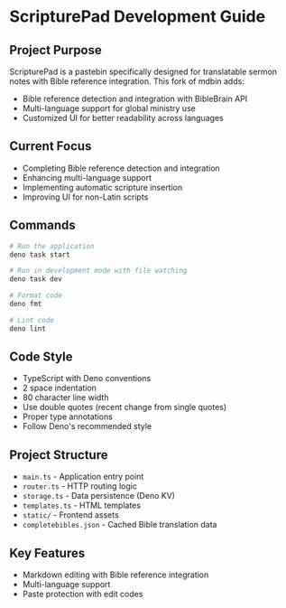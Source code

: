 # ScripturePad Development Guide

## Project Purpose
ScripturePad is a pastebin specifically designed for translatable sermon notes with Bible reference integration. This fork of mdbin adds:
- Bible reference detection and integration with BibleBrain API
- Multi-language support for global ministry use
- Customized UI for better readability across languages

## Current Focus
- Completing Bible reference detection and integration
- Enhancing multi-language support
- Implementing automatic scripture insertion
- Improving UI for non-Latin scripts

## Commands
```bash
# Run the application
deno task start

# Run in development mode with file watching
deno task dev

# Format code
deno fmt

# Lint code
deno lint
```

## Code Style
- TypeScript with Deno conventions
- 2 space indentation
- 80 character line width
- Use double quotes (recent change from single quotes)
- Proper type annotations
- Follow Deno's recommended style

## Project Structure
- `main.ts` - Application entry point
- `router.ts` - HTTP routing logic
- `storage.ts` - Data persistence (Deno KV)
- `templates.ts` - HTML templates
- `static/` - Frontend assets
- `completebibles.json` - Cached Bible translation data

## Key Features
- Markdown editing with Bible reference integration
- Multi-language support
- Paste protection with edit codes